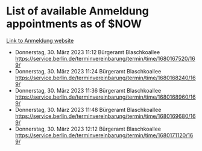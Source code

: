 # List of available Anmeldung appointments as of $NOW
[Link to Anmeldung website](https://service.berlin.de/terminvereinbarung/termin/tag.php?termin=1&anliegen[]=120686&dienstleisterlist=122210,122217,327316,122219,327312,122227,327314,122231,327346,122243,327348,122254,122252,329742,122260,329745,122262,329748,122271,327278,122273,327274,122277,327276,330436,122280,327294,122282,327290,122284,327292,122291,327270,122285,327266,122286,327264,122296,327268,150230,329760,122297,327286,122294,327284,122312,329763,122314,329775,122304,327330,122311,327334,122309,327332,317869,122281,327352,122279,329772,122283,122276,327324,122274,327326,122267,329766,122246,327318,122251,327320,122257,327322,122208,327298,122226,327300&herkunft=http%3A%2F%2Fservice.berlin.de%2Fdienstleistung%2F120686%2F)
- Donnerstag, 30. März 2023 11:12 Bürgeramt Blaschkoallee https://service.berlin.de/terminvereinbarung/termin/time/1680167520/169/
- Donnerstag, 30. März 2023 11:24 Bürgeramt Blaschkoallee https://service.berlin.de/terminvereinbarung/termin/time/1680168240/169/
- Donnerstag, 30. März 2023 11:36 Bürgeramt Blaschkoallee https://service.berlin.de/terminvereinbarung/termin/time/1680168960/169/
- Donnerstag, 30. März 2023 11:48 Bürgeramt Blaschkoallee https://service.berlin.de/terminvereinbarung/termin/time/1680169680/169/
- Donnerstag, 30. März 2023 12:12 Bürgeramt Blaschkoallee https://service.berlin.de/terminvereinbarung/termin/time/1680171120/169/
